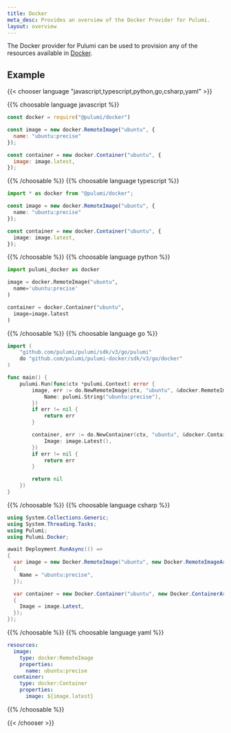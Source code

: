 ```yaml
---
title: Docker
meta_desc: Provides an overview of the Docker Provider for Pulumi.
layout: overview
---
```


The Docker provider for Pulumi can be used to provision any of the resources available in [Docker](https://www.docker.com/).

## Example

{{< chooser language "javascript,typescript,python,go,csharp,yaml" >}}

{{% choosable language javascript %}}

```javascript
const docker = require("@pulumi/docker")

const image = new docker.RemoteImage("ubuntu", {
  name: "ubuntu:precise"
});

const container = new docker.Container("ubuntu", {
  image: image.latest,
});
```

{{% /choosable %}}
{{% choosable language typescript %}}

```typescript
import * as docker from "@pulumi/docker";

const image = new docker.RemoteImage("ubuntu", {
  name: "ubuntu:precise"
});

const container = new docker.Container("ubuntu", {
  image: image.latest,
});
```

{{% /choosable %}}
{{% choosable language python %}}

```python
import pulumi_docker as docker

image = docker.RemoteImage("ubuntu",
  name='ubuntu:precise'
)

container = docker.Container("ubuntu",
  image=image.latest
)
```

{{% /choosable %}}
{{% choosable language go %}}

```go
import (
	"github.com/pulumi/pulumi/sdk/v3/go/pulumi"
	do "github.com/pulumi/pulumi-docker/sdk/v3/go/docker"
)

func main() {
	pulumi.Run(func(ctx *pulumi.Context) error {
		image, err := do.NewRemoteImage(ctx, "ubuntu", &docker.RemoteImageArgs{
			Name: pulumi.String("ubuntu:precise"),
		})
		if err != nil {
			return err
		}

		container, err := do.NewContainer(ctx, "ubuntu", &docker.ContainerArgs{
			Image: image.Latest(),
		})
		if err != nil {
			return err
		}

		return nil
	})
}

```

{{% /choosable %}}
{{% choosable language csharp %}}

```csharp
using System.Collections.Generic;
using System.Threading.Tasks;
using Pulumi;
using Pulumi.Docker;

await Deployment.RunAsync(() =>
{
  var image = new Docker.RemoteImage("ubuntu", new Docker.RemoteImageArgs
  {
    Name = "ubuntu:precise",
  });

  var container = new Docker.Container("ubuntu", new Docker.ContainerArgs
  {
    Image = image.Latest,
  });
});
```

{{% /choosable %}}
{{% choosable language yaml %}}

```yaml
resources:
  image:
    type: docker:RemoteImage
    properties:
      name: ubuntu:precise
  container:
    type: docker:Container
    properties:
      image: ${image.latest}
```

{{% /choosable %}}

{{< /chooser >}}
